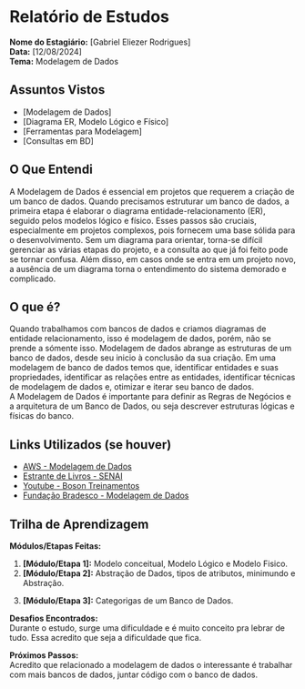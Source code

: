 # Relatório de Estudos

**Nome do Estagiário:** [Gabriel Eliezer Rodrigues]  
**Data:** [12/08/2024]  
**Tema:** Modelagem de Dados

## Assuntos Vistos

- [Modelagem de Dados]
- [Diagrama ER, Modelo Lógico e Físico]
- [Ferramentas para Modelagem]
- [Consultas em BD]
  
## O Que Entendi
A Modelagem de Dados é essencial em projetos que requerem a criação de um banco de dados. Quando precisamos estruturar um banco de dados, a primeira etapa é elaborar o diagrama entidade-relacionamento (ER), seguido pelos modelos lógico e físico. Esses passos são cruciais, especialmente em projetos complexos, pois fornecem uma base sólida para o desenvolvimento. Sem um diagrama para orientar, torna-se difícil gerenciar as várias etapas do projeto, e a consulta ao que já foi feito pode se tornar confusa. Além disso, em casos onde se entra em um projeto novo, a ausência de um diagrama torna o entendimento do sistema demorado e complicado.
## O que é?
Quando trabalhamos com bancos de dados e criamos diagramas de entidade relacionamento, isso é modelagem de dados, porém, não se prende a sómente isso. Modelagem de dados abrange as estruturas de um banco de dados, desde seu inicio à conclusão da sua criação. Em uma modelagem de banco de dados temos que, identificar entidades e suas propriedades, identificar as relações entre as entidades, identificar técnicas de modelagem de dados e, otimizar e iterar seu banco de dados.   
A Modelagem de Dados é importante para definir as Regras de Negócios e a arquitetura de um Banco de Dados, ou seja descrever estruturas lógicas e físicas do banco.


## Links Utilizados (se houver) 

- [AWS - Modelagem de Dados](https://aws.amazon.com/pt/what-is/data-modeling/)
- [Estrante de Livros - SENAI](https://estantedelivros.senai.br/view/1HkX7Xc-rPBh8CrRT_DaYO8RtgEhxdU01)
- [Youtube - Boson Treinamentos](https://www.youtube.com/watch?v=Q_KTYFgvu1s&list=PLucm8g_ezqNoNHU8tjVeHmRGBFnjDIlxD)
- [Fundação Bradesco - Modelagem de Dados](https://www.ev.org.br/cursos/modelagem-de-dados)


## Trilha de Aprendizagem


**Módulos/Etapas Feitas:**  
1. **[Módulo/Etapa 1]:** Modelo conceitual, Modelo Lógico e Modelo Fisico.
2. **[Módulo/Etapa 2]:** Abstração de Dados, <!-- Abstração de dados é o processo que transferimos um problema do Mundo real para o mundo da modelagem de dados que nesse primeiro momento é o Modelo Conceitual-->tipos de atributos,<!--Aqui temos os atributos identificados, atributos não identificados, atributos multivalorados e atributos compostos--> minimundo e Abstração.
<!--

Atributos identificados são primary key, candidate key, surrogate key

![Alt text](image.png)



Atributos Não Identificados são os Atributos comuns das tabelas, os que mais aparecem.


-->
3. **[Módulo/Etapa 3]:** Categorigas de um Banco de Dados.

<!-- Nas categorias temos 4, Centralizada, descentralizada, distribuida e replicada

Centralizada: Arquitetura onde os clientes podem acessar o banco de dados. Porém é custosa, a máquina precisa ter um poder de processamento alto.

Descentralizada: Existe mais de um servidor para o Banco de Dados,os dados podem ser trabalhados pelos servidores,

-->

**Desafios Encontrados:**  
Durante o estudo, surge uma dificuldade e é muito conceito pra lebrar de tudo. Essa acredito que seja a dificuldade que fica.


**Próximos Passos:**  
Acredito que relacionado a modelagem de dados o interessante é trabalhar com mais bancos de dados, juntar código com o banco de dados.